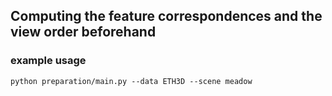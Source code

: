 ## Computing the feature correspondences and the view order beforehand

### example usage
```
python preparation/main.py --data ETH3D --scene meadow 
```
